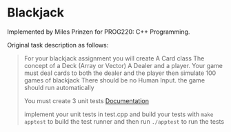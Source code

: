 # Blackjack

Implemented by Miles Prinzen for PROG220: C++ Programming.

Original task description as follows:

> For your blackjack assignment you will create
> A Card class
> The concept of a Deck (Array or Vector)
> A Dealer and a player. Your game must deal cards to both the dealer and the player then simulate 100 games of blackjack
> There should be no Human Input. the game should run automatically
>
> You must create 3 unit tests [Documentation](https://github.com/ProgrammingCCC/tester_cpp)
>
> implement your unit tests in test.cpp and build your tests with `make apptest` to build the test runner
> and then run `./apptest` to run the tests
